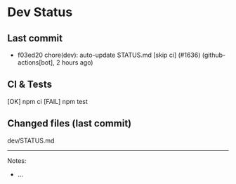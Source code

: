 # Dev Status

## Last commit
- f03ed20 chore(dev): auto-update STATUS.md [skip ci] (#1636) (github-actions[bot], 2 hours ago)
## CI & Tests
[OK] npm ci
[FAIL] npm test

## Changed files (last commit)
dev/STATUS.md

---
Notes:
- ...

